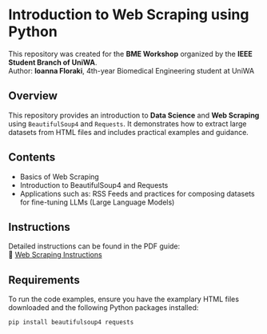# Introduction to Web Scraping using Python

This repository was created for the **BME Workshop** organized by the **IEEE Student Branch of UniWA**.  
Author: **Ioanna Floraki**, 4th-year Biomedical Engineering student at UniWA

## Overview

This repository provides an introduction to **Data Science** and **Web Scraping** using `BeautifulSoup4` and `Requests`. It demonstrates how to extract large datasets from HTML files and includes practical examples and guidance.

## Contents

- Basics of Web Scraping
- Introduction to BeautifulSoup4 and Requests
- Applications such as: RSS Feeds and practices for composing datasets for fine-tuning LLMs (Large Language Models)

## Instructions

Detailed instructions can be found in the PDF guide:  
📄 [Web Scraping Instructions](<Web Scraping.pdf>)

## Requirements

To run the code examples, ensure you have the examplary HTML files downloaded and the following Python packages installed:

```bash
pip install beautifulsoup4 requests
